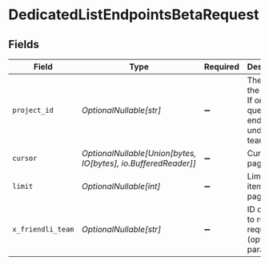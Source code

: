 # DedicatedListEndpointsBetaRequest


## Fields

| Field                                                                  | Type                                                                   | Required                                                               | Description                                                            |
| ---------------------------------------------------------------------- | ---------------------------------------------------------------------- | ---------------------------------------------------------------------- | ---------------------------------------------------------------------- |
| `project_id`                                                           | *OptionalNullable[str]*                                                | :heavy_minus_sign:                                                     | The ID of the project. If omitted, query all endpoints under the team. |
| `cursor`                                                               | *OptionalNullable[Union[bytes, IO[bytes], io.BufferedReader]]*         | :heavy_minus_sign:                                                     | Cursor for pagination                                                  |
| `limit`                                                                | *OptionalNullable[int]*                                                | :heavy_minus_sign:                                                     | Limit of items per page                                                |
| `x_friendli_team`                                                      | *OptionalNullable[str]*                                                | :heavy_minus_sign:                                                     | ID of team to run requests as (optional parameter).                    |